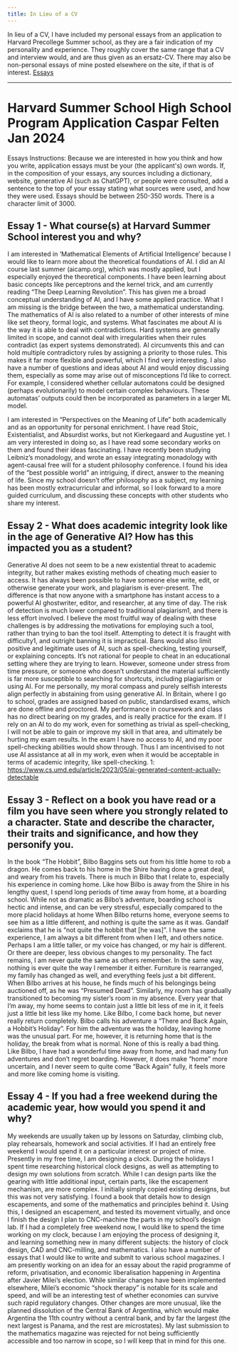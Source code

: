 ```yaml
---
title: In Lieu of a CV
---
```


In lieu of a CV, I have included my personal essays from an application to Harvard Precollege Summer school, as they are a fair indication of my personality and experience. They roughly cover the same range that a CV and interview would, and are thus given as an ersatz-CV. 
There may also be non-personal essays of mine posted elsewhere on the site, if that is of interest. [Essays](../../essays)

---




# Harvard Summer School High School Program Application Caspar Felten Jan 2024
Essays
Instructions: Because we are interested in how you think and how you write, application essays must be your (the applicant's) own words. If, in the composition of your essays, any sources including a dictionary, website, generative AI (such as ChatGPT), or people were consulted, add a sentence to the top of your essay stating what sources were used, and how they were used.
Essays should be between 250-350 words. There is a character limit of 3000.

## Essay 1 - What course(s) at Harvard Summer School interest you and why?
I am interested in ‘Mathematical Elements of Artificial Intelligence’ because I would like to learn more about the theoretical foundations of AI. I did an AI course last summer (aicamp.org),  which was mostly applied, but I especially enjoyed the theoretical components. I have been learning about basic concepts like perceptrons and the kernel trick, and am currently reading “The Deep Learning Revolution”. This has given me a broad conceptual understanding of AI, and I have some applied practice. What I am missing is the bridge between the two, a mathematical understanding. The mathematics of AI is also related to a number of other interests of mine like set theory, formal logic, and systems. What fascinates me about AI is the way it is able to deal with contradictions. Hard systems are generally limited in scope, and cannot deal with irregularities when their rules contradict (as expert systems demonstrated). AI circumvents this and can hold multiple contradictory rules by assigning a priority to those rules. This makes it far more flexible and powerful, which I find very interesting. I also have a number of questions and ideas about AI and would enjoy discussing them, especially as some may arise out of misconceptions I’d like to correct. For example, I considered whether cellular automatons could be designed (perhaps evolutionarily) to model certain complex behaviours. These automatas’ outputs could then be incorporated as parameters in a larger ML model.

I am interested in “Perspectives on the Meaning of Life” both academically and as an opportunity for personal enrichment. I have read Stoic, Existentialist, and Absurdist works, but not Kierkegaard and Augustine yet. I am very interested in doing so, as I have read some secondary works on them and found their ideas fascinating. I have recently been studying Leibniz’s monadology, and wrote an essay integrating monadology with agent-causal free will for a student philosophy conference. I found his idea of the “best possible world” an intriguing, if direct, answer to the meaning of life. Since my school doesn’t offer philosophy as a subject, my learning has been mostly extracurricular and informal, so I look forward to a more guided curriculum, and discussing these concepts with other students who share my interest.

## Essay 2 - What does academic integrity look like in the age of Generative AI? How has this impacted you as a student?

Generative AI does not seem to be a new existential threat to academic integrity, but rather makes existing methods of cheating much easier to access. It has always been possible to have someone else write, edit, or otherwise generate your work, and plagiarism is ever-present. The difference is that now anyone with a smartphone has instant access to a powerful AI ghostwriter, editor, and researcher, at any time of day. The risk of detection is much lower compared to traditional plagiarism1, and there is less effort involved. 
 I believe the most fruitful way of dealing with these challenges is by addressing the motivations for employing such a tool, rather than trying to ban the tool itself. Attempting to detect it is fraught with difficulty1, and outright banning it is impractical. Bans would also limit positive and legitimate uses of AI, such as spell-checking, testing yourself, or explaining concepts. 
It’s not rational for people to cheat in an educational setting where they are trying to learn. However, someone under stress from time pressure, or someone who doesn’t understand the material sufficiently is far more susceptible to searching for shortcuts, including plagiarism or using AI.  For me personally, my moral compass and purely selfish interests align perfectly in abstaining from using generative AI. In Britain, where I go to school, grades are assigned based on public, standardised exams, which are done offline and proctored. My performance in coursework and class has no direct bearing on my grades, and is really practice for the exam. If I rely on an AI to do my work, even for something as trivial as spell-checking, I will not be able to gain or improve my skill in that area, and ultimately be hurting my exam results. In the exam I have no access to AI, and my poor spell-checking abilities would show through. Thus I am incentivised to not use AI assistance at all in my work, even when it would be acceptable in terms of academic integrity, like spell-checking.
1: https://www.cs.umd.edu/article/2023/05/ai-generated-content-actually-detectable

## Essay 3 - Reflect on a book you have read or a film you have seen where you strongly related to a character. State and describe the character, their traits and significance, and how they personify you.
In the book “The Hobbit”, Bilbo Baggins sets out from his little home to rob a dragon. He comes back to his home in the Shire having done a great deal, and weary from his travels. There is much in Bilbo that I relate to, especially his experience in coming home. Like how Bilbo is away from the Shire in his lengthy quest, I spend long periods of time away from home, at a boarding school. While not as dramatic as Bilbo’s adventure, boarding school is hectic and intense, and can be very stressful, especially compared to the more placid holidays at home
When Bilbo returns home, everyone seems to see him as a little different, and nothing is quite the same as it was. Gandalf exclaims that he is “not quite the hobbit that [he was]”. I have the same experience, I am always a bit different from when I left, and others notice. Perhaps I am a little taller, or my voice has changed, or my hair is different. Or there are deeper, less obvious changes to my personality. The fact remains, I am never quite the same as others remember. In the same way, nothing is ever quite the way I remember it either. Furniture is rearranged, my family has changed as well, and everything feels just a bit different. When Bilbo arrives at his house, he finds much of his belongings being auctioned off, as he was “Presumed Dead”. Similarly, my room has gradually transitioned to becoming my sister’s room in my absence. Every year that I’m away, my home seems to contain just a little bit less of me in it, it feels just a little bit less like my home. Like Bilbo, I come back home, but never really return completely. Bilbo calls his adventure a “There and Back Again, a Hobbit’s Holiday”. For him the adventure was the holiday, leaving home was the unusual part. For me, however, it is returning home that is the holiday, the break from what is normal. 
None of this is really a bad thing. Like Bilbo, I have had a wonderful time away from home, and had many fun adventures and don’t regret boarding. However, it does make “home” more uncertain, and I never seem to quite come “Back Again” fully, it feels more and more like coming home is visiting. 


## Essay 4 - If you had a free weekend during the academic year, how would you spend it and why? 
My weekends are usually taken up by  lessons on Saturday, climbing club, play rehearsals, homework and social activities. If I had an entirely free weekend I would spend it on a particular interest or project of mine. 
Presently in my free time, I am designing a clock. During the holidays I spent time researching historical clock designs, as well as attempting to design my own solutions from scratch. While I can design parts like the gearing with little additional input, certain parts, like the escapement mechanism, are more complex. I initially simply copied existing designs, but this was not very satisfying.  I found a book that details how to design escapements, and some of the mathematics and principles behind it. Using this, I designed an escapement, and tested its movement virtually, and once I finish the design I plan to CNC-machine the parts in my school’s design lab. If I had a completely free weekend now, I would like to spend the time working on my clock, because I am enjoying the process of designing it, and learning something new in many different subjects: the history of clock design, CAD and CNC-milling, and mathematics. 
I also have a number of essays that I would like to write and submit to various school magazines. I am presently working on an idea for an essay about the rapid programme of reform, privatisation, and economic liberalisation happening in Argentina after Javier Milei’s election. While similar changes have been implemented elsewhere, Milei’s economic “shock therapy” is notable for its scale and speed, and will be an interesting test of whether economies can survive such rapid regulatory changes. Other changes are more unusual, like the planned dissolution of the Central Bank of Argentina, which would make Argentina the 11th country without a central bank, and by far the largest (the next largest is Panama, and the rest are microstates). My last submission to the mathematics magazine was rejected for not being sufficiently accessible and too narrow in scope, so I will keep that in mind for this one.
